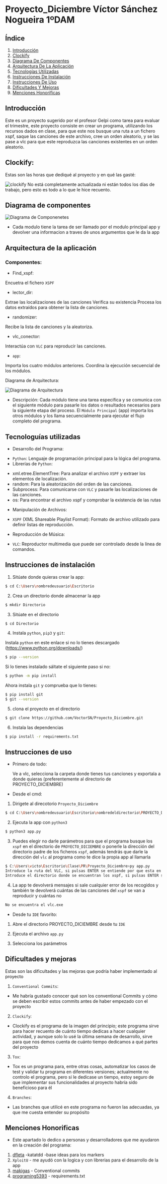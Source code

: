 # Proyecto_Diciembre Víctor Sánchez Nogueira 1ºDAM

## Índice

1. [Introducción](#introducción)
2. [Clockify](#clockify)
3. [Diagrama De Componentes](#diagrama-de-componentes)
4. [Arquitectura De La Aplicación](#arquitectura-de-la-aplicación)
5. [Tecnologías Utilizadas](#tecnologuías-utilizadas)
6. [Instrucciones De Instalación](#instrucciones-de-instalación)
7. [Instrucciones De Uso](#instrucciones-de-uso)
8. [Dificultades Y Mejoras](#dificultades-y-mejoras)
9. [Menciones Honorificas](#menciones-honorificas)

## Introducción

Este es un proyecto sugerido por el profesor Gelpi como tarea para evaluar el trimestre, este proyecto consiste en crear un programa, utilizando los recursos dados en clase, para que este nos busque una ruta a un fichero xspf, saque las canciones de este archivo, cree un  orden aleatorio, y se las pase a vlc para que este reproduzca las canciones existentes en un orden aleatorio.

## Clockify:
Estas son las horas que dediqué al proyecto y en qué las gasté:


![clockify](./Clockify.png)
No está completamente actualizada ni están todos los días de trabajo, pero esto es todo a lo que le hice recuento.


## Diagrama de componentes


![Diagrama de Componenetes](./Diagrama_de_Componentes.png)
- Cada modulo tiene la tarea de ser llamado por el modulo principal app y devolver una informacion a traves de unos argumentos que le da la app


## Arquitectura de la aplicación

### Componentes:
- Find_xspf:

Encuetra el fichero `XSPF`

- lector_dir:

Extrae las localizaciones de las canciones
Verifica su existencia
Procesa los datos extraídos para obtener la lista de canciones.

- randomizer:

Recibe la lista de canciones y la aleatoriza.

- vlc_conector:

Interactúa con `VLC` para reproducir las canciones.

- `app`:

Importa los cuatro módulos anteriores.
Coordina la ejecución secuencial de los módulos.

Diagrama de Arquitectura:


![Diagrama de Arquitectura](./Diagrama_de_arquitectura.png)



- Descripción:
Cada módulo tiene una tarea específica y se comunica con el siguiente módulo para pasarle los datos o resultados necesarios para la siguiente etapa del proceso.
El `Módulo Principal` (app) importa los otros módulos y los llama secuencialmente para ejecutar el flujo completo del programa.

## Tecnologuías utilizadas

- Desarrollo del Programa:
* `Python`: Lenguaje de programación principal para la lógica del programa.
* Librerías de `Python`:
+ xml.etree.ElementTree: Para analizar el archivo `XSPF` y extraer los elementos de localización.
+ random: Para la aleatorización del orden de las canciones.
+ Subprocess: Para comunicarse con `VLC` y pasarle las localizaciones de las canciones.
+ os: Para encontrar el archivo xspf y comprobar la existencia de las rutas
- Manipulación de Archivos:
* `XSPF` (XML Shareable Playlist Format): Formato de archivo utilizado para definir listas de reproducción.
- Reproducción de Música:
* `VLC`: Reproductor multimedia que puede ser controlado desde la línea de comandos.

## Instrucciones de instalación

1. Sitúate donde quieras crear la app:

```bash
$ cd C:\Users\nombredeusuario\Escritorio
```

2. Crea un directorio donde almacenar la app

```bash
$ mkdir Directorio
```

3. Sitúate en el directorio

```bash
$ cd Directorio
```
4. Instala `python`, `pip3` y `git`:

Instala `python` en este enlace si no lo tienes descargado (https://www.python.org/downloads/)

```bash
$ pip --version
```
Si lo tienes instalado sáltate el siguiente paso si no:

```bash
$ python -m pip install
```

Ahora instala `git` y comprueba que lo tienes:

```bash
$ pip install git
$ git --version
```

5. clona el proyecto en el directorio

```bash
$ git clone https://github.com/VoctorSN/Proyecto_Diciembre.git
```

6. Instala las dependencias
```bash
$ pip install -r requirements.txt
```

## Instrucciones de uso

- Primero de todo:

    Ve a vlc, selecciona la carpeta donde tienes tus canciones y exportala a donde quieras (preferentemente al directorio de PROYECTO_DICIEMBRE)

- Desde el cmd:

1. Dirigete al direcotorio `Proyecto_Diciembre`

```bash
$ cd C:\Users\nombredeusuario\Escritorio\nombredeldirectorio\PROYECTO_DICIEMBRE
```

2. Ejecuta la app con `python3`

```bash
$ python3 app.py
```

3. Puedes elegir no darle parámetros para que el programa busque los `xspf` en el directorio de `PROYECTO_DICIEMBRE` o ponerle la dirección del directorio padre de los ficheros `xspf`, además tendrás que darle la dirección del `vlc` al programa como te dice la propia app al llamarla

```bash
$ C:\Users\victo\Escritorio\Clase\PR\Proyecto_Diciembre>py app.py
Introduce la ruta del VLC, si pulsas ENTER se entiende por que esta en program Files C:/users/nombredeusuario/Program Files (x86)
Introduce el directorio donde se encuentran los xspf, si pulsas ENTER se entiende por que esta en este directorio
```

4. La app te devolverá mensajes si sale cualquier error de los recogidos y también te devolverá cuántas de las canciones del `xspf` se van a reproducir y cuántas no

```bash
No se encuentra el vlc.exe
```

- Desde tu `IDE` favorito:

1. Abre el directorio PROYECTO_DICIEMBRE desde tu `IDE`

2. Ejecuta el archivo `app.py`

3. Selecciona los parámetros

## Dificultades y mejoras

Estas son las dificultades y las mejoras que podría haber implementado al proyecto
1. `Conventional Commits`:

- Me habría gustado conocer qué son los conventional Commits y cómo se deben escribir estos commits antes de haber empezado con el proyecto

2. `Clockify`:

- Clockify es el programa de la imagen del principio; este programa sirve para hacer recuento de cuánto tiempo dedicas a hacer cualquier actividad, y aunque solo lo usé la última semana de desarrollo, sirve para que nos demos cuenta de cuánto tiempo dedicamos a qué partes del proyecto

3. `Tox`:

- Tox es un programa para, entre otras cosas, automatizar los casos de test y validar tu programa en diferentes versiones; actualmente no controlo el programa, pero si le dedicase un tiempo, estoy seguro de que implementar sus funcionalidades al proyecto habría sido beneficioso para él

4. `Branches`:

- Las branches que utilicé en este programa no fueron las adecuadas, ya que me cuesta entender su propósito

## Menciones Honorificas
- Este apartado lo dedico a personas y desarrolladores que me ayudaron en la creación del programa:
1. [dfleta](https://github.com/dfleta/kata_tdd_pytest) -katatdd -base ideas para los markers
2. `XploitU` - me ayudó con la logica y con librerias para el desarrollo de la app 
3. [makigas](https://www.youtube.com/@makigas) - Conventional commits
4. [programing5393](https://www.youtube.com/@programming5393) - requirements.txt